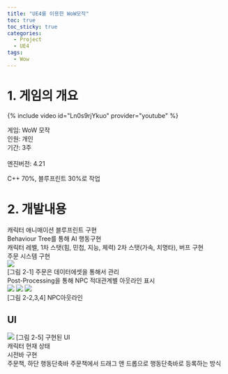 ```yaml
---
title: "UE4를 이용한 WoW모작"
toc: true
toc_sticky: true
categories:
  - Project
  - UE4
tags:
  - Wow
---
```


# 1. 게임의 개요

{% include video id="Ln0s9rjYkuo" provider="youtube" %}

게임: WoW 모작<br>
인원: 개인<br>
기간: 3주<br><br>
엔진버전: 4.21

C++ 70%, 블루프린트 30%로 작업

# 2. 개발내용

캐릭터 애니매이션 블루프린트 구현<br>
Behaviour Tree를 통해 AI 행동구현<br>
캐릭터 레벨, 1차 스탯(힘, 민첩, 지능, 체력) 2차 스탯(가속, 치명타), 버프 구현<br>
주문 시스템 구현<br>
![](https://tonnac.github.io/assets/images/UE4_04.png)<br>
[그림 2-1] 주문은 데이터에셋을 통해서 관리<br>
Post-Processing을 통해 NPC 적대관계별 아웃라인 표시<br>
![](https://tonnac.github.io/assets/images/UE4_00.png)
![](https://tonnac.github.io/assets/images/UE4_01.png)
![](https://tonnac.github.io/assets/images/UE4_02.png)<br>
[그림 2-2,3,4] NPC아웃라인

## UI

![](https://tonnac.github.io/assets/images/UE4_03.png)
[그림 2-5] 구현된 UI<br>
캐릭터 현재 상태<br>
시전바 구현<br>
주문책, 하단 행동단축바 주문책에서 드래그 앤 드롭으로 행동단축바로 등록하는 방식

